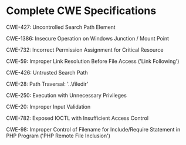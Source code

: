 

# Complete CWE Specifications

CWE-427: Uncontrolled Search Path Element

CWE-1386: Insecure Operation on Windows Junction / Mount Point

CWE-732: Incorrect Permission Assignment for Critical Resource

CWE-59: Improper Link Resolution Before File Access ('Link Following')

CWE-426: Untrusted Search Path

CWE-28: Path Traversal: '..\filedir'

CWE-250: Execution with Unnecessary Privileges

CWE-20: Improper Input Validation

CWE-782: Exposed IOCTL with Insufficient Access Control

CWE-98: Improper Control of Filename for Include/Require Statement in PHP Program ('PHP Remote File Inclusion')